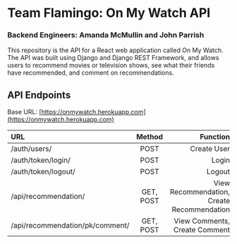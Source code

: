 # Team Flamingo: On My Watch API
### Backend Engineers: Amanda McMullin and John Parrish

This repository is the API for a React web application called On My Watch. The API was built using Django and Django REST Framework, and allows users to recommend movies or television shows, see what their friends have recommended, and comment on recommendations.

## API Endpoints

Base URL: [https://onmywatch.herokuapp.com](https://onmywatch.herokuapp.com)

| URL                             |  Method   |                                   Function |
| :------------------------------ | :-------: | -----------------------------------------: |
| /auth/users/                    |   POST    |                                Create User |
| /auth/token/login/              |   POST    |                                      Login |
| /auth/token/logout/             |   POST    |                                     Logout |
| /api/recommendation/            | GET, POST | View Recommendation, Create Recommendation |
| /api/recommendation/pk/comment/ | GET, POST |              View Comments, Create Comment |
